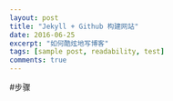 ```yaml
---
layout: post
title: "Jekyll + Github 构建网站"
date: 2016-06-25
excerpt: "如何酷炫地写博客"
tags: [sample post, readability, test]
comments: true
---
```


#步骤